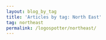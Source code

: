 ```yaml
---
layout: blog_by_tag
title: 'Articles by tag: North East'
tag: northeast
permalink: /logospotter/northeast/
---
```

